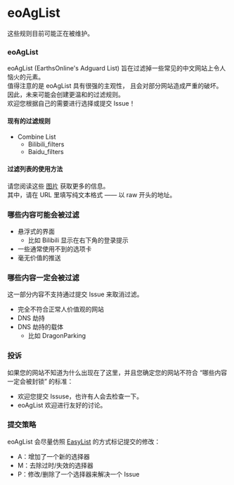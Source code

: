 # eoAgList
这些规则目前可能正在被维护。

### eoAgList
eoAgList (EarthsOnline's Adguard List) 旨在过滤掉一些常见的中文网站上令人恼火的元素。  
值得注意的是 eoAgList 具有很强的主观性， 且会对部分网站造成严重的破坏。  
因此，未来可能会创建更温和的过滤规则。  
欢迎您根据自己的需要进行选择或提交 Issue！  

#### 现有的过滤规则
* Combine List
  * Bilibili_filters
  * Baidu_filters

#### 过滤列表的使用方法
请您阅读这些 [图片](Guides/step_1.png) 获取更多的信息。  
其中，请在 URL 里填写纯文本格式 —— 以 raw 开头的地址。

### 哪些内容可能会被过滤
* 悬浮式的界面
  * 比如 Bilibili 显示在右下角的登录提示
* 一些通常使用不到的选项卡
* 毫无价值的推送

### 哪些内容一定会被过滤
这一部分内容不支持通过提交 Issue 来取消过滤。

* 完全不符合正常人价值观的网站
* DNS 劫持
* DNS 劫持的载体
  * 比如 DragonParking

### 投诉
如果您的网站不知道为什么出现在了这里，并且您确定您的网站不符合 “哪些内容一定会被封锁” 的标准：  
* 欢迎您提交 Issuse，也许有人会去检查一下。  
* eoAgList 欢迎进行友好的讨论。

### 提交策略
eoAgList 会尽量仿照 [EasyList](https://github.com/easylist/easylist/?tab=readme-ov-file#commit-policy) 的方式标记提交的修改：  
* A：增加了一个新的选择器
* M：去除过时/失效的选择器
* P：修改/删除了一个选择器来解决一个 Issue
